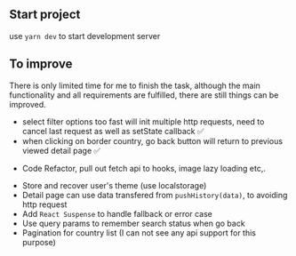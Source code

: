 ## Start project

use `yarn dev` to start development server

## To improve

There is only limited time for me to finish the task, although the main functionality and all requirements are fulfilled, there are still things can be improved.

-   select filter options too fast will init multiple http requests, need to cancel last request as well as setState callback ✅
-   when clicking on border country, go back button will return to previous viewed detail page ✅

*   Code Refactor, pull out fetch api to hooks, image lazy loading etc,.

-   Store and recover user's theme (use localstorage)
-   Detail page can use data transfered from `pushHistory(data)`, to avoiding http request
-   Add `React Suspense` to handle fallback or error case
-   Use query params to remember search status when go back
-   Pagination for country list (I can not see any api support for this purpose)
